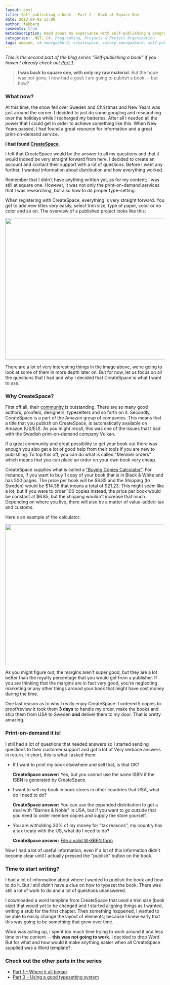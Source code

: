 ```yaml
---
layout: post
title: Self-publishing a book – Part 2 – Back at Square One
date: 2012-09-02 13:00
author: fekberg
comments: true
metadescription: Read about my experience with self-publishing a programming book; C# Smorgasbord from idea to a finished book
categories: .NET, C#, Programming, Projects & Project Organization
tags: amazon, c# smorgasbord, createspace, csharp smorgasbord, self-publishing
---
```

<em>This is the second part of the blog series "Self-publishing a book" if you haven't already check out <a href="https://www.filipekberg.se/2012/08/27/self-publishing-a-book-part-1-where-it-all-began/">Part 1</a>.</em>

<blockquote><strong>I was back to square one, with only my raw material</strong>. But the hope was not gone, I now had a goal; I am going to publish a book -- but how?</blockquote><!--excerpt-->

<h3>What now?</h3>
At this time, the snow fell over Sweden and Christmas and New Years was just around the corner. I decided to just do some googling and researching over the holidays while I recharged my batteries. After all I needed all the power that I could get in order to achieve something like this. When New Years passed, I had found a great resource for information and a great print-on-demand service.

<strong>I had found <a href="http://www.createspace.com/">CreateSpace</a></strong>.

I felt that CreateSpace would be the answer to all my questions and that it would indeed be very straight forward from here. I decided to create an account and contact their support with a lot of questions. Before I went any further, I wanted information about distribution and how everything worked.

Remember that I didn't have anything written yet, as for my content; I was still at square one. However, it was not only the print-on-demand services that I was researching, but also how to do proper type-setting.

When registering with CreateSpace, everything is very straight forward. You get to add new titles very easily, select trim size, type of paper, color or no color and so on. The overview of a published project looks like this:

<a href="https://cdn.filipekberg.se/fekberg-blog/wp-content/uploads/2012/09/1.png"><img src="https://cdn.filipekberg.se/fekberg-blog/wp-content/uploads/2012/09/1-1024x448.png" alt="" title="1" width="1024" height="448" class="aligncenter size-large wp-image-988" /></a>

There are a lot of very interesting things in the image above, we're going to look at some of them in more depth later on. But for now, let us focus on all the questions that I had and why I decided that CreateSpace is what I want to use.

<h3>Why CreateSpace?</h3>
First off all, their <a href="https://www.createspace.com/en/community/index.jspa">community </a>is outstanding. There are so many good authors, proofers, designers, typesetters and so forth on it. Secondly, CreateSpace is a part of the Amazon group of companies. This means that a title that you publish on CreateSpace, is automatically available on Amazon (US/EU). As you might recall, this was one of the issues that I had with the Swedish print-on-demand company Vulkan.

If a great community and great possibility to get your book out there was enough you also get a lot of good help from their tools if you are new to publishing. To top this off, you can do what is called "Member orders" which means that you can place an order on your own book very cheap.

CreateSpace supplies what is called a <a href="https://www.createspace.com/Products/Book/">"Buying Copies Calculator"</a>. For instance, if you want to buy 1 copy of your book that is in Black & White and has 500 pages. The price per book will be $6.85 and the Shipping (to Sweden) would be $14.38 that means a total of $21.23. This might seem like a lot, but if you were to order 100 copies instead, the price per book would be constant at $6.85, but the shipping wouldn't increase that much. Depending on where you live, there will also be a matter of value-added-tax and customs.

Here's an example of the calculator:

<a href="https://cdn.filipekberg.se/fekberg-blog/wp-content/uploads/2012/09/2.png"><img src="https://cdn.filipekberg.se/fekberg-blog/wp-content/uploads/2012/09/2.png" alt="" title="2" width="710" height="446" class="aligncenter size-full wp-image-990" /></a>

As you might figure out, the margins aren't super good, but they are a lot better than the royalty percentage that you would get from a publisher. If you are thinking that the margins are in fact very good, you're neglecting marketing or any other things around your book that might have cost money during the time.

One last reason as to why I really enjoy CreateSpace: I ordered 5 copies to proof/review it took them <strong>3 days</strong> to handle my order, make the books and ship them from USA to Sweden <strong>and</strong> deliver them to my door. That is pretty amazing.

<h3>Print-on-demand it is!</h3>
I still had a lot of questions that needed answers so I started sending questions to their customer support and got a lot of Very verbose answers in return. In short, this is what I asked them:

<ul>
	<li>
             If I want to print my book elsewhere and sell that, is that OK?

<strong>CreateSpace answer:</strong> Yes, but you cannot use the same ISBN if the ISBN is generated by CreateSpace.
        </li>
<li>
I want to sell my book in book stores in other countries that USA, what do I need to do?

<strong>CreateSpace answer:</strong> You can use the expanded distribution to get a deal with "Barnes & Noble" in USA, but if you want to go outside that you need to order member copies and supply the store yourself.
</li>
<li>
You are witholding 30% of my money for "tax reasons", my country has a tax treaty with the US, what do I need to do?

<strong>CreateSpace answer:</strong> <a href="https://www.createspace.com/Help/Index.jsp?orgId=00D300000001Sh9&id=50170000000I1fv">File a valid W-8BEN form</a>
</li>
</ul>

Now I had a lot of useful information, even if a lot of this information didn't become clear until I actually pressed the "publish" button on the book.

<h3>Time to start writing?</h3>
I had a lot of information about where I wanted to publish the book and how to do it. But I still didn't have a clue on how to typeset the book. There was still a lot of work to do and a lot of questions unanswered.

I downloaded a word template from CreateSpace that used a trim size (book size) that would yet to be changed and I started aligning things as I wanted, writing a stub for the first chapter. Then something happened, I wanted to be able to easily change the layout of elements; because I knew early that this was going to be something that grew over time.

Word was acting up, I spent too much time trying to work around it and less time on the content -- <strong>this was not going to work</strong>. I decided to drop Word. But for what and how would it make anything easier when all CreateSpace supplied was a Word template?

<h3>Check out the other parts in the series</h3>
<ul>
	<li><a href="https://www.filipekberg.se/2012/08/27/self-publishing-a-book-part-1-where-it-all-began/">Part 1 – Where it all began</a></li>
	<li><a href="https://www.filipekberg.se/2012/09/23/self-publishing-a-book-part-3-using-a-good-typesetting-system/">Part 3 – Using a good typesetting system</a></li>
</ul>
